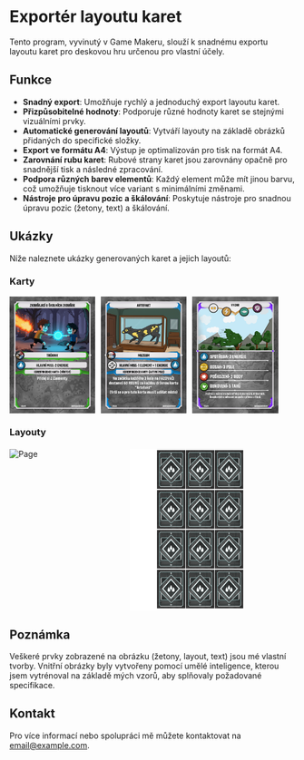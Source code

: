 # Exportér layoutu karet

Tento program, vyvinutý v Game Makeru, slouží k snadnému exportu layoutu karet pro deskovou hru určenou pro vlastní účely.

## Funkce

- **Snadný export**: Umožňuje rychlý a jednoduchý export layoutu karet.
- **Přizpůsobitelné hodnoty**: Podporuje různé hodnoty karet se stejnými vizuálními prvky.
- **Automatické generování layoutů**: Vytváří layouty na základě obrázků přidaných do specifické složky.
- **Export ve formátu A4**: Výstup je optimalizován pro tisk na formát A4.
- **Zarovnání rubu karet**: Rubové strany karet jsou zarovnány opačně pro snadnější tisk a následné zpracování.
- **Podpora různých barev elementů**: Každý element může mít jinou barvu, což umožňuje tisknout více variant s minimálními změnami.
- **Nástroje pro úpravu pozic a škálování**: Poskytuje nástroje pro snadnou úpravu pozic (žetony, text) a škálování.

## Ukázky

Níže naleznete ukázky generovaných karet a jejich layoutů:

### Karty
<div style="display: flex; flex-wrap: wrap; gap: 10px;">
  <img src=".gitImages/Basic.png" alt="Basic" style="width: 30%;">
  <img src=".gitImages/Secure.png" alt="Secure" style="width: 30%;">
  <img src=".gitImages/Technique.png" alt="Technique" style="width: 30%;">
</div>

### Layouty
<div style="display: flex; flex-wrap: wrap; gap: 10px; margin-top: 20px;">
  <img src=".gitImages/Page.png" alt="Page" style="width: 40%;">
  <img src=".gitImages/CardBack.png" alt="CardBack" style="width: 40%;">
</div>

## Poznámka

Veškeré prvky zobrazené na obrázku (žetony, layout, text) jsou mé vlastní tvorby. Vnitřní obrázky byly vytvořeny pomocí umělé inteligence, kterou jsem vytrénoval na základě mých vzorů, aby splňovaly požadované specifikace.

## Kontakt

Pro více informací nebo spolupráci mě můžete kontaktovat na [email@example.com](mailto:email@example.com).